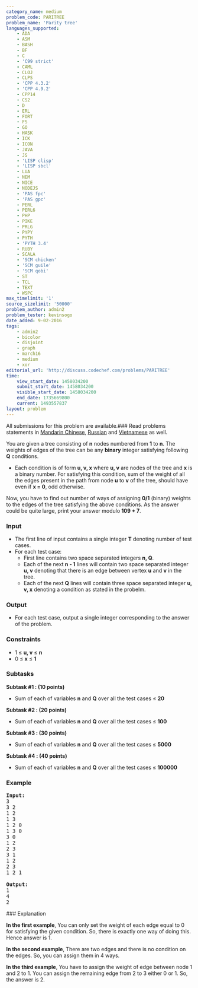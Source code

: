 ```yaml
---
category_name: medium
problem_code: PARITREE
problem_name: 'Parity tree'
languages_supported:
    - ADA
    - ASM
    - BASH
    - BF
    - C
    - 'C99 strict'
    - CAML
    - CLOJ
    - CLPS
    - 'CPP 4.3.2'
    - 'CPP 4.9.2'
    - CPP14
    - CS2
    - D
    - ERL
    - FORT
    - FS
    - GO
    - HASK
    - ICK
    - ICON
    - JAVA
    - JS
    - 'LISP clisp'
    - 'LISP sbcl'
    - LUA
    - NEM
    - NICE
    - NODEJS
    - 'PAS fpc'
    - 'PAS gpc'
    - PERL
    - PERL6
    - PHP
    - PIKE
    - PRLG
    - PYPY
    - PYTH
    - 'PYTH 3.4'
    - RUBY
    - SCALA
    - 'SCM chicken'
    - 'SCM guile'
    - 'SCM qobi'
    - ST
    - TCL
    - TEXT
    - WSPC
max_timelimit: '1'
source_sizelimit: '50000'
problem_author: admin2
problem_tester: kevinsogo
date_added: 9-02-2016
tags:
    - admin2
    - bicolor
    - disjoint
    - graph
    - march16
    - medium
    - xor
editorial_url: 'http://discuss.codechef.com/problems/PARITREE'
time:
    view_start_date: 1458034200
    submit_start_date: 1458034200
    visible_start_date: 1458034200
    end_date: 1735669800
    current: 1493557837
layout: problem
---
```

All submissions for this problem are available.###  Read problems statements in [Mandarin Chinese](http://www.codechef.com/download/translated/MARCH16/mandarin/PARITREE.pdf), [Russian](http://www.codechef.com/download/translated/MARCH16/russian/PARITREE.pdf) and [Vietnamese](http://www.codechef.com/download/translated/MARCH16/vietnamese/PARITREE.pdf) as well.

You are given a tree consisting of **n** nodes numbered from **1** to **n**. The weights of edges of the tree can be any **binary** integer satisfying following **Q** conditions.

- Each condition is of form **u, v, x** where **u, v** are nodes of the tree and **x** is a binary number. 
   For satisfying this condition, sum of the weight of all the edges present in the path from node **u** to **v** of the tree, should have even if **x = 0**, odd otherwise.

Now, you have to find out number of ways of assigning **0/1** (binary) weights to the edges of the tree satisfying the above conditions.
As the answer could be quite large, print your answer modulo **109 + 7**.

### Input

- The first line of input contains a single integer **T** denoting number of test cases.
- For each test case: 
  - First line contains two space separated integers **n, Q**.
  - Each of the next **n - 1** lines will contain two space separated integer **u, v** denoting that there is an edge between vertex **u** and **v** in the tree.
  - Each of the next **Q** lines will contain three space separated integer **u, v, x** denoting a condition as stated in the probelm.

### Output

- For each test case, output a single integer corresponding to the answer of the problem.

### Constraints

- 1 ≤ **u, v** ≤ **n**
- 0 ≤ **x** ≤ **1**

### Subtasks

**Subtask #1 : (10 points)**

- Sum of each of variables **n** and **Q** over all the test cases ≤ **20**

**Subtask #2 : (20 points)**

- Sum of each of variables **n** and **Q** over all the test cases ≤ **100**

**Subtask #3 : (30 points)**

- Sum of each of variables **n** and **Q** over all the test cases ≤ **5000**

**Subtask #4 : (40 points)**

- Sum of each of variables **n** and **Q** over all the test cases ≤ **100000**

### Example

<pre><b>Input:</b>
3
3 2
1 2
1 3
1 2 0
1 3 0
3 0
1 2
2 3
3 1
1 2
2 3
1 2 1

<b>Output:</b>
1
4
2
</pre>### Explanation

**In the first example**,
You can only set the weight of each edge equal to 0 for satisfying the given condition. So, there is exactly one way of doing this. Hence answer is 1.

**In the second example**,
There are two edges and there is no condition on the edges. So, you can assign them in 4 ways.

**In the third example**,
You have to assign the weight of edge between node 1 and 2 to 1. You can assign the remaining edge from 2 to 3 either 0 or 1. So, the answer is 2.
